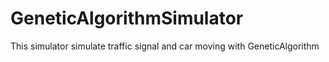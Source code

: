 GeneticAlgorithmSimulator
=========================

This simulator simulate traffic signal and car moving with GeneticAlgorithm
